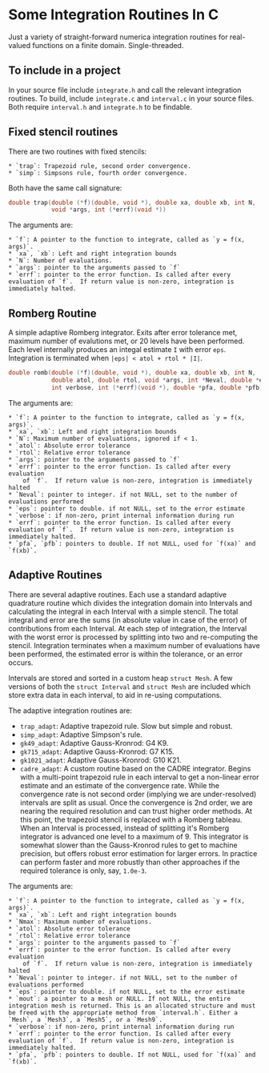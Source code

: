 # Some Integration Routines In C #

Just a variety of straight-forward numerica integration routines for real-valued functions on a finite domain.  Single-threaded.


## To include in a project

In your source file include `integrate.h` and call the relevant integration routines.  To build, include `integrate.c` and `interval.c` in your source files. Both require `interval.h` and `integrate.h` to be findable.


## Fixed stencil routines

There are two routines with fixed stencils:

    * `trap`: Trapezoid rule, second order convergence.
    * `simp`: Simpsons rule, fourth order convergence.

Both have the same call signature:

```c
double trap(double (*f)(double, void *), double xa, double xb, int N,
            void *args, int (*errf)(void *))
```

The arguments are:

    * `f`: A pointer to the function to integrate, called as `y = f(x, args)`.
    * `xa`, `xb`: Left and right integration bounds
    * `N`: Number of evaluations.
    * `args`: pointer to the arguments passed to `f`
    * `errf`: pointer to the error function. Is called after every evaluation of `f`.  If return value is non-zero, integration is immediately halted.

## Romberg Routine

A simple adaptive Romberg integrator. Exits after error tolerance met, maximum number of evalutions met, or 20 levels have been performed.  Each level internally produces an integal estimate `I` with error `eps`. Integration is terminated when `|eps| < atol + rtol * |I|`.

```c
double romb(double (*f)(double, void *), double xa, double xb, int N,
            double atol, double rtol, void *args, int *Neval, double *eps,
            int verbose, int (*errf)(void *), double *pfa, double *pfb)
```

The arguments are:

    * `f`: A pointer to the function to integrate, called as `y = f(x, args)`.
    * `xa`, `xb`: Left and right integration bounds
    * `N`: Maximum number of evaluations, ignored if < 1. 
    * `atol`: Absolute error tolerance
    * `rtol`: Relative error tolerance
    * `args`: pointer to the arguments passed to `f`
    * `errf`: pointer to the error function. Is called after every evaluation
        of `f`.  If return value is non-zero, integration is immediately halted
    * `Neval`: pointer to integer. if not NULL, set to the number of evaluations performed
    * `eps`: pointer to double. if not NULL, set to the error estimate
    * `verbose`: if non-zero, print internal information during run
    * `errf`: pointer to the error function. Is called after every evaluation of `f`.  If return value is non-zero, integration is immediately halted.
    * `pfa`, `pfb`: pointers to double. If not NULL, used for `f(xa)` and `f(xb)`.

## Adaptive Routines

There are several adaptive routines. Each use a standard adaptive quadrature routine which divides the integration domain into Intervals and calculating the integral in each Interval with a simple stencil. The total integral and error are the sums (in absolute value in case of the error) of contributions from each Interval. At each step of integration, the Interval with the worst error is processed by splitting into two and re-computing the stencil.  Integration terminates when a maximum number of evaluations have been performed, the estimated error is within the tolerance, or an error occurs.

Intervals are stored and sorted in a custom heap `struct Mesh`.  A few versions of both the `struct Interval` and `struct Mesh` are included which store extra data in each interval, to aid in re-using computations.

The adaptive integration routines are:

* `trap_adapt`: Adaptive trapezoid rule.  Slow but simple and robust.
* `simp_adapt`: Adaptive Simpson's rule.
* `gk49_adapt`: Adaptive Gauss-Kronrod: G4 K9.
* `gk715_adapt`: Adaptive Gauss-Kronrod: G7 K15.
* `gk1021_adapt`: Adaptive Gauss-Kronrod: G10 K21.
* `cadre_adapt`: A custom routine based on the CADRE integrator. Begins with a multi-point trapezoid rule in each interval to get a non-linear error estimate and an estimate of the convergence rate. While the convergence rate is not second order (implying we are under-resolved) intervals are split as usual. Once the convergence is 2nd order, we are nearing the required resolution and can trust higher order methods. At this point, the trapezoid stencil is replaced with a Romberg tableau. When an Interval is processed, instead of splitting it's Romberg integrator is advanced one level to a maximum of 9.  This integrator is somewhat slower than the Gauss-Kronrod rules to get to machine precision, but offers robust error estimation for larger errors. In practice can perform faster and more robustly than other approaches if the required tolerance is only, say, `1.0e-3`.


The arguments are:

    * `f`: A pointer to the function to integrate, called as `y = f(x, args)`.
    * `xa`, `xb`: Left and right integration bounds
    * `Nmax`: Maximum number of evaluations. 
    * `atol`: Absolute error tolerance
    * `rtol`: Relative error tolerance
    * `args`: pointer to the arguments passed to `f`
    * `errf`: pointer to the error function. Is called after every evaluation
        of `f`.  If return value is non-zero, integration is immediately halted
    * `Neval`: pointer to integer. if not NULL, set to the number of evaluations performed
    * `eps`: pointer to double. if not NULL, set to the error estimate
    * `mout`: a pointer to a mesh or NULL. If not NULL, the entire integration mesh is returned. This is an allocated structure and must be freed with the appropriate method from `interval.h`. Either a `Mesh`, a `Mesh3`, a `Mesh5`, or a `Mesh9`.
    * `verbose`: if non-zero, print internal information during run
    * `errf`: pointer to the error function. Is called after every evaluation of `f`.  If return value is non-zero, integration is immediately halted.
    * `pfa`, `pfb`: pointers to double. If not NULL, used for `f(xa)` and `f(xb)`.
